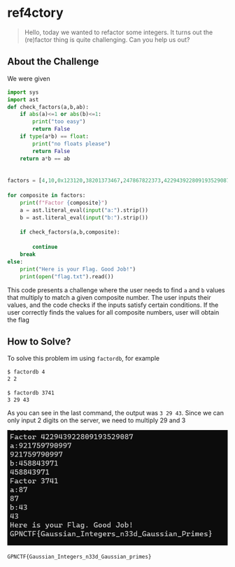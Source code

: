 # ref4ctory
> Hello, today we wanted to refactor some integers. It turns out the (re)factor thing is quite challenging. Can you help us out?

## About the Challenge
We were given 

```python
import sys
import ast
def check_factors(a,b,ab):
    if abs(a)<=1 or abs(b)<=1:
        print("too easy")
        return False
    if type(a*b) == float:
        print("no floats please")
        return False
    return a*b == ab 


factors = [4,10,0x123120,38201373467,247867822373,422943922809193529087,3741]

for composite in factors:
    print(f"Factor {composite}")
    a = ast.literal_eval(input("a:").strip())
    b = ast.literal_eval(input("b:").strip())
    
    if check_factors(a,b,composite):

        continue
    break
else:
    print("Here is your Flag. Good Job!")
    print(open("flag.txt").read())
```

This code presents a challenge where the user needs to find `a` and `b` values that multiply to match a given composite number. The user inputs their values, and the code checks if the inputs satisfy certain conditions. If the user correctly finds the values for all composite numbers, user will obtain the flag

## How to Solve?
To solve this problem im using `factordb`, for example

```shell
$ factordb 4
2 2

$ factordb 3741
3 29 43
```

As you can see in the last command, the output was `3 29 43`. Since we can only input 2 digits on the server, we need to multiply 29 and 3

![flag](images/flag.png)

```
GPNCTF{Gaussian_Integers_n33d_Gaussian_primes}
```